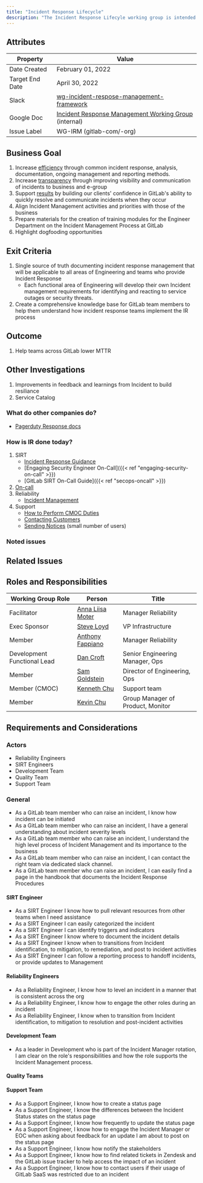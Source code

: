 ```yaml
---
title: "Incident Response Lifecycle"
description: "The Incident Response Lifecyle working group is intended to document a shared incident response protocol and knowledgebase."
---
```


## Attributes

| Property     | Value |
|--------------|-------|
| Date Created | February 01, 2022 |
| Target End Date   | April  30, 2022 |
| Slack        | [wg-incident-respose-management-framework](https://gitlab.slack.com/archives/C02UMD8S8NM) |
| Google Doc   | [Incident Response Management Working Group](https://docs.google.com/document/d/1SwbD-Vbt813DUtS5VaXWI7p80yE5rqyNBwJFwmVT_Ko/edit#) (internal) |
| Issue Label | WG-IRM (gitlab-com/-org) |

## Business Goal

1. Increase [efficiency](/handbook/values/#efficiency) through common incident response, analysis, documentation, ongoing management and reporting methods.
1. Increase [transparency](/handbook/values/#transparency) through improving visibility and communication of incidents to business and e-group
1. Support [results](/handbook/values/#results) by building our clients' confidence in GitLab's ability to quickly resolve and communicate incidents when they occur
1. Align Incident Management activities and priorities with those of the business
1. Prepare materials for the creation of training modules for the Engineer Department on the Incident Management Process at GitLab
1. Highlight dogfooding opportunities

## Exit Criteria

1. Single source of truth documenting incident response management that will be applicable to all areas of Engineering and teams who provide Incident Response
   - Each functional area of Engineering will develop their own Incident management requirements for identifying and reacting to service outages or security threats.
1. Create a comprehensive knowledge base for GitLab team members to help them understand how incident response teams implement the IR process

## Outcome

1. Help teams across GitLab lower MTTR

## Other Investigations

1. Improvements in feedback and learnings from Incident to build resiliance
1. Service Catalog

### What do other companies do?

- [Pagerduty Response docs](https://response.pagerduty.com/)

### How is IR done today?

1. SIRT
   - [Incident Response Guidance](/handbook/security/product-security/vulnerability-management/incident-response-guidance/)
   - [Engaging Security Engineer On-Call]({{< ref "engaging-security-on-call" >}})
   - [GitLab SIRT On-Call Guide]({{< ref "secops-oncall" >}})
1. [On-call](/handbook/engineering/on-call/)
1. Reliability
   - [Incident Management](/handbook/engineering/infrastructure/incident-management/)
1. Support
   - [How to Perform CMOC Duties](/handbook/support/workflows/cmoc_workflows/)
   - [Contacting Customers](/handbook/support/internal-support/#contacting-customers-via-tickets)
   - [Sending Notices](/handbook/support/workflows/sending_notices/) (small number of users)

### Noted issues

## Related Issues

## Roles and Responsibilities

| Working Group Role  | Person           | Title                                  |
|---------------------|------------------|----------------------------------------|
| Facilitator         | [Anna Liisa Moter](@amoter)| Manager Reliability|
| Exec Sponsor        | [Steve Loyd](@sloyd)      | VP Infrastructure                          |
| Member              | [Anthony Fappiano](@afappiano)          | Manager Reliability                   |
| Development Functional Lead | [Dan Croft](@dcroft) | Senior Engineering Manager, Ops |
| Member              | [Sam Goldstein](@sgoldstein) | Director of Engineering, Ops |
| Member (CMOC)       | [Kenneth Chu](@kenneth) | Support team  |
| Member              | [Kevin Chu](@kbychu)    | Group Manager of Product, Monitor |

## Requirements and Considerations

### Actors

- Reliability Engineers
- SIRT Engineers
- Development Team
- Quality Team
- Support Team

### General

- As a GitLab team member who can raise an incident, I know how incident can be initiated
- As a GitLab team member who can raise an incident, I have a general understanding  about incident severity levels
- As a GitLab team member who can raise an incident, I understand the high level process of Incident Management and its importance to the business
- As a GitLab team member who can raise an incident, I can contact the right team via dedicated slack channel.
- As a GitLab team member who can raise an incident, I can easily find a page in the handbook that documents the Incident Response Procedures

#### SIRT Engineer

- As a SIRT Engineer I know how to pull relevant resources from other teams  when I need assistance
- As a SIRT Engineer I can easily categorized the incident
- As a SIRT Engineer I can identify triggers and indicators
- As a SIRT Engineer I know where to document the incident details
- As a SIRT Engineer I know when to transitions from Incident identification, to mitigation, to remediation, and post to incident activities
- As a SIRT Engineer I can follow a reporting process to handoff incidents, or provide updates to Management

#### Reliability Engineers

- As a Reliability Engineer, I know how to level an incident in a manner that is consistent across the org
- As a Reliability Engineer, I know how to engage the other roles during an incident
- As a Reliability Engineer, I know when to transition from Incident identification, to mitigation to resolution and post-incident activities

#### Development Team

- As a leader in Development who is part of the Incident Manager rotation, I am clear on the role's responsibilities and how the role supports the Incident Management process.

#### Quality Teams

#### Support Team

- As a Support Engineer, I know how to create a status page
- As a Support Engineer, I know the differences between the Incident Status states on the status page
- As a Support Engineer, I know how frequently to update the status page
- As a Support Engineer, I know how to engage the Incident Manager or EOC when asking about feedback for an update I am about to post on the status page
- As a Support Engineer, I know how notify the stakeholders
- As a Support Engineer, I know how to find related tickets in Zendesk and the GitLab issue tracker to help access the impact of an incident
- As a Support Engineer, I know how to contact users if their usage of GitLab SaaS was restricted due to an incident
